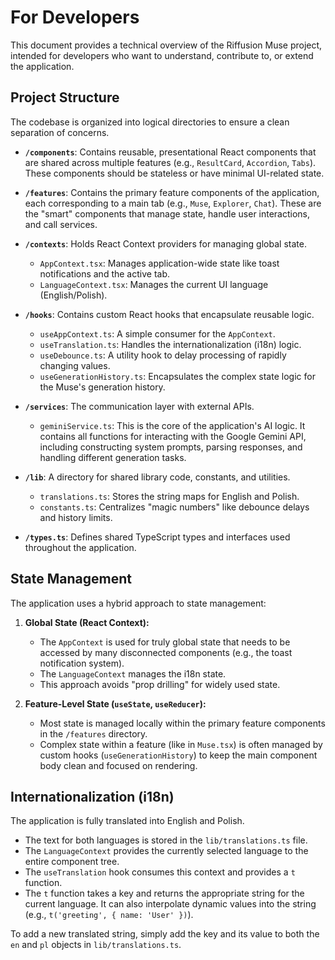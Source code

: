 # For Developers

This document provides a technical overview of the Riffusion Muse project, intended for developers who want to understand, contribute to, or extend the application.

## Project Structure

The codebase is organized into logical directories to ensure a clean separation of concerns.

- **`/components`**: Contains reusable, presentational React components that are shared across multiple features (e.g., `ResultCard`, `Accordion`, `Tabs`). These components should be stateless or have minimal UI-related state.

- **`/features`**: Contains the primary feature components of the application, each corresponding to a main tab (e.g., `Muse`, `Explorer`, `Chat`). These are the "smart" components that manage state, handle user interactions, and call services.

- **`/contexts`**: Holds React Context providers for managing global state.
  - `AppContext.tsx`: Manages application-wide state like toast notifications and the active tab.
  - `LanguageContext.tsx`: Manages the current UI language (English/Polish).

- **`/hooks`**: Contains custom React hooks that encapsulate reusable logic.
  - `useAppContext.ts`: A simple consumer for the `AppContext`.
  - `useTranslation.ts`: Handles the internationalization (i18n) logic.
  - `useDebounce.ts`: A utility hook to delay processing of rapidly changing values.
  - `useGenerationHistory.ts`: Encapsulates the complex state logic for the Muse's generation history.

- **`/services`**: The communication layer with external APIs.
  - `geminiService.ts`: This is the core of the application's AI logic. It contains all functions for interacting with the Google Gemini API, including constructing system prompts, parsing responses, and handling different generation tasks.

- **`/lib`**: A directory for shared library code, constants, and utilities.
  - `translations.ts`: Stores the string maps for English and Polish.
  - `constants.ts`: Centralizes "magic numbers" like debounce delays and history limits.

- **`/types.ts`**: Defines shared TypeScript types and interfaces used throughout the application.

## State Management

The application uses a hybrid approach to state management:

1.  **Global State (React Context):**
    - The `AppContext` is used for truly global state that needs to be accessed by many disconnected components (e.g., the toast notification system).
    - The `LanguageContext` manages the i18n state.
    - This approach avoids "prop drilling" for widely used state.

2.  **Feature-Level State (`useState`, `useReducer`):**
    - Most state is managed locally within the primary feature components in the `/features` directory.
    - Complex state within a feature (like in `Muse.tsx`) is often managed by custom hooks (`useGenerationHistory`) to keep the main component body clean and focused on rendering.

## Internationalization (i18n)

The application is fully translated into English and Polish.

- The text for both languages is stored in the `lib/translations.ts` file.
- The `LanguageContext` provides the currently selected language to the entire component tree.
- The `useTranslation` hook consumes this context and provides a `t` function.
- The `t` function takes a key and returns the appropriate string for the current language. It can also interpolate dynamic values into the string (e.g., `t('greeting', { name: 'User' })`).

To add a new translated string, simply add the key and its value to both the `en` and `pl` objects in `lib/translations.ts`.
